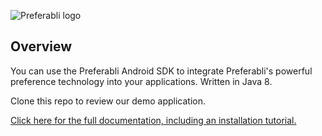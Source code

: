 ![Preferabli logo](https://s3.amazonaws.com/winering-production/1ba338a299a0f489e9ceee6bc61bcac4)

## Overview

You can use the Preferabli Android SDK to integrate Preferabli's powerful preference technology into your applications. Written in Java 8. 

Clone this repo to review our demo application.

[Click here for the full documentation, including an installation tutorial.](https://nick-docs.preferabli.com/documentation/preferablidatasdk)

